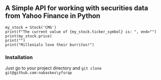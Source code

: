 ## A Simple API for working with securities data from Yahoo Finance in Python

```from yfscrap.stock import Stock
my_stock = Stock('CMG')
print(f"The current value of {my_stock.ticker_symbol} is: ", end="")
print(my_stock.price)
print("")
print("Millenials love their burritos!") 
```

### Installation

Just go to your project directory and
`git clone git@github.com:nabaskes\yfsrap`
